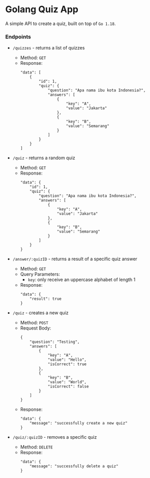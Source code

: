 # Golang Quiz App
A simple API to create a quiz, built on top of `Go 1.18`.

### Endpoints
* `/quizzes` - returns a list of quizzes
  * Method: `GET`
  * Response:
    ```
    "data": [
        {
            "id": 1,
            "quiz": {
                "question": "Apa nama ibu kota Indonesia?",
                "answers": [
                    {
                        "key": "A",
                        "value": "Jakarta"
                    },
                    {
                        "key": "B",
                        "value": "Semarang"
                    }
                ]
            }
        }
    ]
    ```


* `/quiz` - returns a random quiz
  * Method: `GET`
  * Response:
    ```
    "data": {
        "id": 1,
        "quiz": {
            "question": "Apa nama ibu kota Indonesia?",
            "answers": [
                {
                    "key": "A",
                    "value": "Jakarta"
                },
                {
                    "key": "B",
                    "value": "Semarang"
                }
            ]
        }
    }
    ```


* `/answer/:quizID` - returns a result of a specific quiz answer
    * Method: `GET`
    * Query Parameters:
      * `key`: only receive an uppercase alphabet of length 1
    * Response:
      ```
      "data": {
          "result": true
      }
      ```


* `/quiz` - creates a new quiz
    * Method: `POST`
    * Request Body:
      ```
      {
          "question": "Testing",
          "answers": [
              {
                  "key": "A",
                  "value": "Hello",
                  "isCorrect": true
              },
              {
                  "key": "B",
                  "value": "World",
                  "isCorrect": false
              }
          ]
      }
      ```
    * Response:
      ```
      "data": {
          "message": "successfully create a new quiz"
      }
      ```


* `/quiz/:quizID` - removes a specific quiz
    * Method: `DELETE`
    * Response:
      ```
      "data": {
          "message": "successfully delete a quiz"
      }
      ```